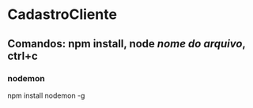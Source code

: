 # CadastroCliente

## Comandos: npm install, node *nome do arquivo*, ctrl+c

### nodemon
npm install nodemon -g
